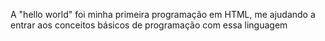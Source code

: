 A "hello world" foi minha primeira programação em HTML, me ajudando a entrar aos conceitos básicos de programação com essa linguagem

